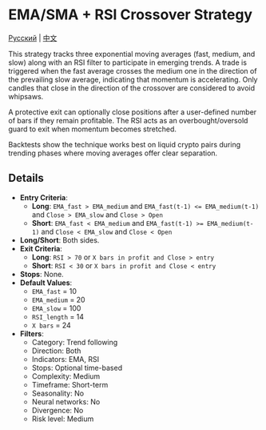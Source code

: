 # EMA/SMA + RSI Crossover Strategy
[Русский](README_ru.md) | [中文](README_cn.md)

This strategy tracks three exponential moving averages (fast, medium, and slow) along with an RSI filter to participate in emerging trends. A trade is triggered when the fast average crosses the medium one in the direction of the prevailing slow average, indicating that momentum is accelerating. Only candles that close in the direction of the crossover are considered to avoid whipsaws.

A protective exit can optionally close positions after a user-defined number of bars if they remain profitable. The RSI acts as an overbought/oversold guard to exit when momentum becomes stretched.

Backtests show the technique works best on liquid crypto pairs during trending phases where moving averages offer clear separation.

## Details

- **Entry Criteria**:
  - **Long**: `EMA_fast > EMA_medium` and `EMA_fast(t-1) <= EMA_medium(t-1)` and `Close > EMA_slow` and `Close > Open`
  - **Short**: `EMA_fast < EMA_medium` and `EMA_fast(t-1) >= EMA_medium(t-1)` and `Close < EMA_slow` and `Close < Open`
- **Long/Short**: Both sides.
- **Exit Criteria**:
  - **Long**: `RSI > 70` or `X bars in profit and Close > entry`
  - **Short**: `RSI < 30` or `X bars in profit and Close < entry`
- **Stops**: None.
- **Default Values**:
  - `EMA_fast` = 10
  - `EMA_medium` = 20
  - `EMA_slow` = 100
  - `RSI_length` = 14
  - `X bars` = 24
- **Filters**:
  - Category: Trend following
  - Direction: Both
  - Indicators: EMA, RSI
  - Stops: Optional time-based
  - Complexity: Medium
  - Timeframe: Short-term
  - Seasonality: No
  - Neural networks: No
  - Divergence: No
  - Risk level: Medium
